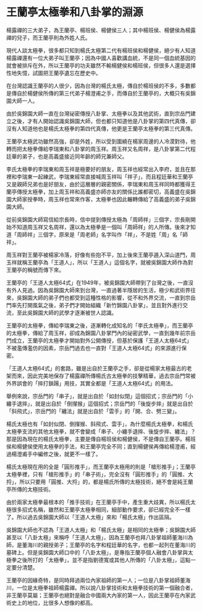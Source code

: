 # 王蘭亭太極拳和八卦掌的淵源

楊露禪的三大弟子，為王蘭亭、楊班侯、楊健侯三人；其中楊班侯、楊健侯為楊露禪的兒子，而王蘭亭則為外姓人氏。

現代人談太極拳，很多都只知到楊氏太極第二代有楊班侯和楊健侯，絕少有人知道楊露禪還有一位大弟子叫王蘭亭；因為中國人喜歡講血統，不是同一個血統基因的就會被排斥在外，所以王蘭亭的功夫雖然不輸楊健侯和楊班侯，但很多人還是選擇性地失憶，試圖把王蘭亭遺忘在歷史中。

在台灣認識王蘭亭的人很少，因為台灣的楊氏太極，傳自於楊班侯的不多，多數都是傳自於楊健侯所傳的第三代弟子楊澄甫之手，而傳自於王蘭亭的，大概只有吳錦園大師一人。

由於吳錦園大師一直在台灣祕密傳授八卦掌、太極拳以及其他武術，直到宗岳門建立之後，才有人開始認識吳錦園大師，但也都只知道他是八卦掌的第四代真傳，卻沒有人知道他也是楊氏太極拳的第四代真傳，他更是王蘭亭太極拳的第三代真傳。

王蘭亭太極武功雖然高強，卻是外姓，所以受到圍繞在楊家周邊的人冷漠對待，他轉而把太極拳傳給李瑞東和八卦掌的周玉祥。周玉祥又名周祥，是八卦掌第二代程廷華的弟子，也是高義盛接近同年齡的師兄兼師父。

李氏太極拳的李瑞東和周玉祥是極要好的朋友，周玉祥也經常出入李府，並且在那裡和李瑞東一起練武，李瑞東經常直接喊周玉祥叫「祥子」，而且程廷華和王蘭亭又是親師兄弟也是好朋友，由於這層層的親密關係，李瑞東和周玉祥同時都獲得王蘭亭傳授太極拳，加上周玉祥和高義盛亦師亦友的關係比誰都密切，高義盛在吳錦園大師家授拳時，周玉祥也常來作客，太極拳也因此輾轉傳給了高義盛的弟子吳錦園大師。

從前吳錦園大師寫信給宗長時，信中提到傳授太極為「周師祥」三個字，宗長剛開始不知道周玉祥又名周祥，還以為太極拳是一個叫「周師祥」的人所傳。後來才知道「周師祥」三個字，原來是「周老師」名字叫作「祥」，不是姓「周」名「師祥」。

周玉祥對王蘭亭被楊家冷落，好像有些抱不平，加上後來王蘭亭遁入深山道門，周玉祥就稱王蘭亭為「王道人」，所以「王道人」這個名字，就被吳錦園大師作為對王蘭亭的稱號而傳下來。

王蘭亭的「王道人太極64式」在1949年，被吳錦園大師帶到了台灣之後，一直沒有外人見過。因為吳錦園大師來到台灣，一直過著半隱居的生活，極少和武術界往來，吳錦園大師的弟子們也都受到這種性格的影響，從不和外界交流，一直到宗岳門率先打開風氣之後，弟子們才開始組織「新竹錦園八卦掌」，並且對外進行交流，至此吳錦園大師的武學才逐漸被世人認識。

王蘭亭的太極拳，傳給李瑞東之後，逐漸轉化成知名的「李氏太極拳」，而王蘭亭的太極拳，傳給了周玉祥，卻成為錦園八卦掌門內的祕密武學，一直到幾年前宗岳門成立，王蘭亭的太極拳才開始對外公開傳授，但基於保護「王道人太極64式」不被濫傳濫仿的因素，宗岳門過去也一直對「王道人太極64式」的來源進行保密。

「王道人太極64式」的套路，雖是出自於王蘭亭之手，卻是從楊家太極最古的老架而來，因此完美地保存了楊露禪所傳楊氏古太極拳的技擊精華，過去宗岳門常被外界誤會的「摔打鎖踼」用技，其實全都是「王道人太極64式」的用法。

舉例來說，宗岳門的「串子」，就是出自於「如封似閉」這個招式；宗岳門的「小纏手退摔」，就是出自於「倒攆猴」這個招式；宗岳門的「後旋步摔」就是出自於「斜飛式」，宗岳門的「纏法」就是出自於「雲手」的「開、合、劈三變」。

楊氏太極也有「如封似閉、倒攆猴、斜飛式、雲手」，為什麼楊氏太極拳，和楊氏太極拳支流的其他太極拳，就不會變成「串子、小纏手退摔、後旋步摔、纏法」？那是因為現在的楊氏太極拳，主要是傳自楊班侯和楊健侯，不是傳自王蘭亭。楊班侯和楊健侯使用太極拳的手法，和王蘭亭完全不同；直到楊健侯再傳給楊澄甫，經過楊澄甫手中編修之後，就更不一樣了。

楊氏太極現在用的全是「圓形推手」，而王蘭亭太極用的則是「槍形推手」；王蘭亭太極拳裡，只有「槍形推手」的「串子術」，完全沒有「圓形推手」的「圓推、大捋」，所以只要用「圓推、大捋」的，都是楊氏所傳的太極技術，絕不會是純王蘭亭所傳的太極技術。

由於兩家太極拳最根本的「推手技術」在王蘭亭手中，產生重大歧異，所以楊氏太極很多招式名稱，雖然和王蘭亭太極拳相同，細部動作要求，卻已經完全不一樣了。所以過去吳錦園大師以「王道人太極」來和「楊氏太極」作出區隔。

吳錦園大師也不認為「王道人太極」和「楊氏太極」是相同的太極拳；吳錦園大師甚至以「八卦太極」來稱呼「王道人太極」，因為王蘭亭也拜八卦掌祖師董海川為師，是董海川的親授弟子；王蘭亭的名字和程廷華的名字，也都一起列在董海川的墓碑上。但是吳錦園大師口中的「八卦太極」，是專指王蘭亭個人融會八卦掌與太極拳之後所打的「太極拳」，並不是指劉德寬或其他人所傳的「八卦太極」，這點一定要分清楚。

王蘭亭的因緣奇特，是同時拜過兩位內家祖師的第一人；一位是八卦掌祖師董海川，一位是太極拳祖師楊露禪。所以說八卦掌技術和太極拳技術的第一個融合者，非王蘭亭莫屬；王蘭亭也絕對是融合中國兩大內家的第一人，因此王蘭亭在內家武術史上的地位，比很多人想像的都高。